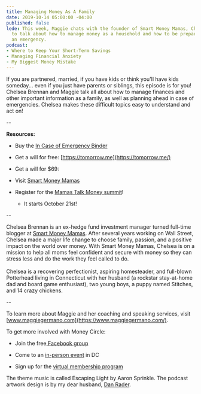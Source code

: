 ```yaml
---
title: Managing Money As A Family
date: 2019-10-14 05:00:00 -04:00
published: false
lede: This week, Maggie chats with the founder of Smart Money Mamas, Chelsea Brennan,
  to talk about how to manage money as a household and how to be prepared if there's
  an emergency.
podcast:
- Where to Keep Your Short-Term Savings
- Managing Financial Anxiety
- My Biggest Money Mistake
---
```


If you are partnered, married, if you have kids or think you'll have kids someday... even if you just have parents or siblings, this episode is for you! Chelsea Brennan and Maggie talk all about how to manage finances and other important information as a family, as well as planning ahead in case of emergencies. Chelsea makes these difficult topics easy to understand and act on!

--

**Resources:**

* Buy the [In Case of Emergency Binder](https://transactions.sendowl.com/stores/10098/128668)

* Get a will for free: [https://tomorrow.me](https://tomorrow.me/)

* Get a will for $69:

* Visit [Smart Money Mamas](https://smartmoneymamas.com/)

* Register for the [Mamas Talk Money summit](https://mamastalkmoney.com/)!

  * It starts October 21st!

--

Chelsea Brennan is an ex-hedge fund investment manager turned full-time blogger at [Smart Money Mamas](https://smartmoneymamas.com/). After several years working on Wall Street, Chelsea made a major life change to choose family, passion, and a positive impact on the world over money. With Smart Money Mamas, Chelsea is on a mission to help all moms feel confident and secure with money so they can stress less and do the work they feel called to do.\
\
Chelsea is a recovering perfectionist, aspiring homesteader, and full-blown Potterhead living in Connecticut with her husband (a rockstar stay-at-home dad and board game enthusiast), two young boys, a puppy named Stitches, and 14 crazy chickens.

--

To learn more about Maggie and her coaching and speaking services, visit [www.maggiegermano.com](https://www.maggiegermano.com/).

To get more involved with Money Circle:

* Join the free[ Facebook group](https://www.facebook.com/groups/MoneyCircleGroup/)

* Come to an [in-person event](https://www.maggiegermano.com/moneycircle/) in DC

* Sign up for the [virtual membership program](https://maggiegermano.podia.com/inner-circle)

The theme music is called Escaping Light by Aaron Sprinkle. The podcast artwork design is by my dear husband, [Dan Rader](http://www.danrdesign.com/).